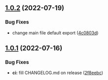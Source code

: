 ## [1.0.2](https://github.com/radoslawgrochowski/eslint-plugin/compare/v1.0.1...v1.0.2) (2022-07-19)


### Bug Fixes

* change main file default export ([4c0803d](https://github.com/radoslawgrochowski/eslint-plugin/commit/4c0803db1b81f279d6d96a1826e8d9dabea97eaa))

## [1.0.1](https://github.com/radoslawgrochowski/eslint-plugin/compare/v1.0.0...v1.0.1) (2022-07-16)


### Bug Fixes

* **ci:** fill CHANGELOG.md on release ([2f8eebc](https://github.com/radoslawgrochowski/eslint-plugin/commit/2f8eebcb8f13fc3e3212150edef0e5b9c93d23f7))
